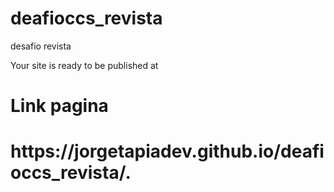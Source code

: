 # deafioccs_revista
desafio revista

 Your site is ready to be published at
 <h1>Link pagina <H1>
 https://jorgetapiadev.github.io/deafioccs_revista/. 

